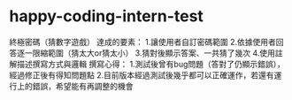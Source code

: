 # happy-coding-intern-test
終極密碼（猜數字遊戲）
達成的要素：
1.讓使用者自訂密碼範圍
2.依據使用者回答逐一限縮範圍（猜太大or猜太小）
3.猜對後顯示答案、一共猜了幾次
4.使用註解描述撰寫方式與邏輯
撰寫心得：
1.測試後曾有bug問題（答對了仍顯示錯誤），經過修正後有得知問題點
2.目前版本經過測試後幾乎都可以正確運作，若還有運行上的錯誤，希望能有再調整的機會
